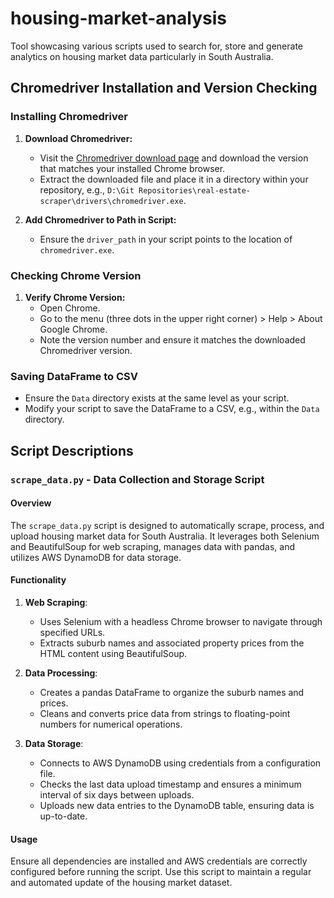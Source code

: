 # housing-market-analysis
Tool showcasing various scripts used to search for, store and generate analytics on housing market data particularly in South Australia.

## Chromedriver Installation and Version Checking

### Installing Chromedriver

1. **Download Chromedriver:**
   - Visit the [Chromedriver download page](https://sites.google.com/a/chromium.org/chromedriver/downloads) and download the version that matches your installed Chrome browser.
   - Extract the downloaded file and place it in a directory within your repository, e.g., `D:\Git Repositories\real-estate-scraper\drivers\chromedriver.exe`.

2. **Add Chromedriver to Path in Script:**
   - Ensure the `driver_path` in your script points to the location of `chromedriver.exe`.

### Checking Chrome Version

1. **Verify Chrome Version:**
   - Open Chrome.
   - Go to the menu (three dots in the upper right corner) > Help > About Google Chrome.
   - Note the version number and ensure it matches the downloaded Chromedriver version.

### Saving DataFrame to CSV

- Ensure the `Data` directory exists at the same level as your script.
- Modify your script to save the DataFrame to a CSV, e.g., within the `Data` directory.

## Script Descriptions

### `scrape_data.py` - Data Collection and Storage Script

#### Overview
The `scrape_data.py` script is designed to automatically scrape, process, and upload housing market data for South Australia. It leverages both Selenium and BeautifulSoup for web scraping, manages data with pandas, and utilizes AWS DynamoDB for data storage.

#### Functionality
1. **Web Scraping**:
   - Uses Selenium with a headless Chrome browser to navigate through specified URLs.
   - Extracts suburb names and associated property prices from the HTML content using BeautifulSoup.

2. **Data Processing**:
   - Creates a pandas DataFrame to organize the suburb names and prices.
   - Cleans and converts price data from strings to floating-point numbers for numerical operations.

3. **Data Storage**:
   - Connects to AWS DynamoDB using credentials from a configuration file.
   - Checks the last data upload timestamp and ensures a minimum interval of six days between uploads.
   - Uploads new data entries to the DynamoDB table, ensuring data is up-to-date.

#### Usage
Ensure all dependencies are installed and AWS credentials are correctly configured before running the script. Use this script to maintain a regular and automated update of the housing market dataset.